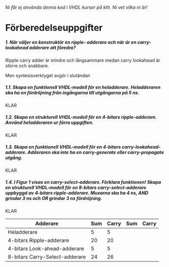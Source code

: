 *Ni får ej använda denna kod i VHDL kurser på kth. Ni vet vilka ni är!*
# Förberedelseuppgifter

##### 1. När väljer en konstruktör en ripple- adderare och när är en carry-lookahead adderare att föredra?
Ripple carry adder är mindre och långsammare medan
carry lookahead är större och snabbare.

Men syntesisverktyget avgör i slutändan

##### 1.1. Skapa en funktionell VHDL-modell för en heladderare. Heladderaren ska ha en fördröjning från ingångarna till utgångarna på 5 ns.

KLAR

##### 1.2. Skapa en strukturell VHDL-modell för en 4-bitars ripple-adderare. Använd heladderaren ur förra uppgiften.

KLAR

##### 1.3. Skapa en funktionell VHDL-modell för en 4-bitars carry-lookahead-adderare. Adderaren ska *inte* ha en carry-generate eller carry-propagate utgång.

KLAR

##### 1.4. I Figur 1 visas en carry-select-adderare. Förklara funktionen! Skapa en strukturell VHDL-modell för en 8-bitars carry-select-adderare uppbyggd av 4-bitars ripple-adderare. Muxarna ska ha 4 ns, AND grindar 3 ns och OR grindar 3 ns fördröjning.

KLAR

| Adderare                        | Sum | Carry | Sum |Carry |
| ----------- | ----------- | ----------- | ----------- | ----------- |
| Heladderare                     |    5   |    5    |        |        |
| 4-bitars Ripple-adderare        |   20   |   20    |        |        |
| 4-bitars Look-ahead-adderare    |    5   |    5    |        |        |
| 8-bitars Carry-Select-adderare  |   24   |   26    |        |        |

